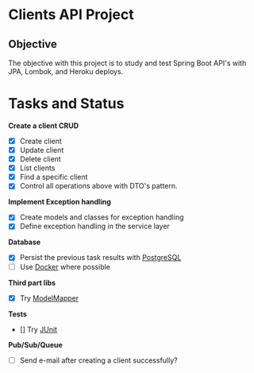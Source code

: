 # Clients API Project 

## Objective

The objective with this project is to study and test Spring Boot API's with JPA, Lombok, and Heroku deploys.

# Tasks and Status

**Create a client CRUD**
- [X] Create client
- [X] Update client
- [X] Delete client
- [X] List clients
- [X] Find a specific client
- [X] Control all operations above with DTO's pattern.

**Implement Exception handling**
- [X] Create models and classes for exception handling
- [X] Define exception handling in the service layer 

**Database** 
- [X] Persist the previous task results with [PostgreSQL](https://github.com/postgres)
- [ ] Use [Docker](https://github.com/docker) where possible

**Third part libs**
- [X] Try [ModelMapper](https://github.com/modelmapper/modelmapper)

**Tests**
- [] Try [JUnit](https://github.com/junit-team/junit5)

**Pub/Sub/Queue**
- [ ] Send e-mail after creating a client successfully?